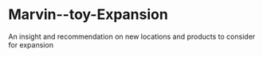 # Marvin--toy-Expansion
An insight and recommendation on new locations and products to consider for expansion
